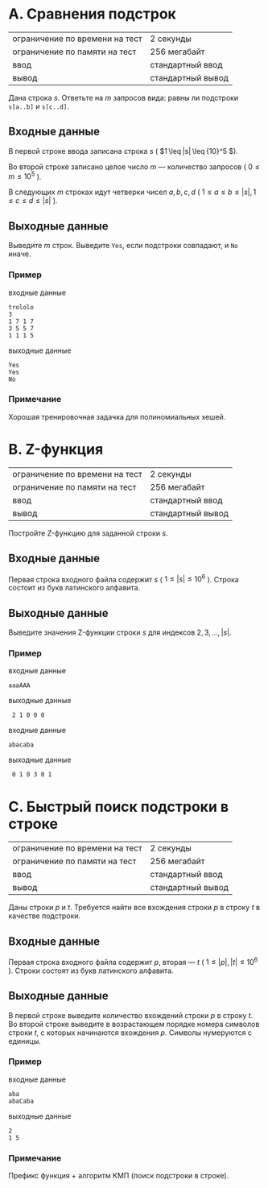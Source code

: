 # A. Сравнения подстрок

|                                |                   |
| ------------------------------ | ----------------- |
| ограничение по времени на тест | 2 секунды         |
| ограничение по памяти на тест  | 256 мегабайт      |
| ввод                           | стандартный ввод  |
| вывод                          | стандартный вывод |

Дана строка $s$. Ответьте на $m$ запросов вида: равны ли подстроки `s[a..b]` и `s[c..d]`.

## Входные данные
В первой строке ввода записана строка $s$ ( $1 \leq |s| \leq {10}^5 $).

Во второй строке записано целое число $m$ — количество запросов ( $0 \leq m \leq {10}^5$ ).

В следующих $m$ строках идут четверки чисел $a, b, c, d$ ( $1 \leq a \leq b \leq |s|, 1 \leq c \leq d \leq |s|$ ).

## Выходные данные
Выведите $m$ строк. Выведите `Yes`, если подстроки совпадают, и `No` иначе.

### Пример
входные данные
```
trololo
3
1 7 1 7
3 5 5 7
1 1 1 5
```
выходные данные
```
Yes
Yes
No
```

### Примечание
Хорошая тренировочная задачка для полиномиальных хешей.




# B. Z-функция

|                                |                   |
| ------------------------------ | ----------------- |
| ограничение по времени на тест | 2 секунды         |
| ограничение по памяти на тест  | 256 мегабайт      |
| ввод                           | стандартный ввод  |
| вывод                          | стандартный вывод |

Постройте Z-функцию для заданной строки $s$.

## Входные данные
Первая строка входного файла содержит $s$ ( $1 \leq |s| \leq {10}^6$ ). Строка состоит из букв латинского алфавита.

## Выходные данные
Выведите значения Z-функции строки $s$ для индексов $2, 3, \dots, |s|$.

### Пример
входные данные
```
aaaAAA
```
выходные данные
```
 2 1 0 0 0
```
входные данные
```
abacaba
```
выходные данные
```
 0 1 0 3 0 1
```




# C. Быстрый поиск подстроки в строке 

|                                |                   |
| ------------------------------ | ----------------- |
| ограничение по времени на тест | 2 секунды         |
| ограничение по памяти на тест  | 256 мегабайт      |
| ввод                           | стандартный ввод  |
| вывод                          | стандартный вывод |

Даны строки $p$ и $t$. Требуется найти все вхождения строки $p$ в строку $t$ в качестве подстроки.

## Входные данные
Первая строка входного файла содержит $p$, вторая — $t$ ( $1 \leq |p|, |t| \leq {10}^6$ ). 
Строки состоят из букв латинского алфавита.

## Выходные данные
В первой строке выведите количество вхождений строки $p$ в строку $t$. 
Во второй строке выведите в возрастающем порядке номера символов строки $t$, с которых начинаются вхождения $p$. 
Символы нумеруются с единицы.

### Пример
входные данные
```
aba
abaCaba
```
выходные данные
```
2
1 5
```

### Примечание
Префикс функция + алгоритм КМП (поиск подстроки в строке).
